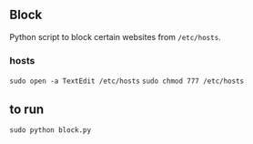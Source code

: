 ## Block

Python script to block certain websites from `/etc/hosts`.

### hosts

`sudo open -a TextEdit /etc/hosts`
`sudo chmod 777 /etc/hosts`

## to run

`sudo python block.py`